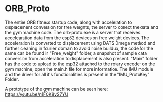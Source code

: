 # ORB_Proto
The entire ORB fitness startup code, along with acceleration to displacement conversion for free weights, the server to collect the data and the gym machine code.
The orb-proto.exe is a server that receives accelearation data from the esp32 devices on free weight devices.
The acceleration is converted to displacement using DATS Omega method and further cleaning in fourier domain to avoid noise buildup, the code for the same can be found
in "Free_weight" folder, a snapshot of sample data conversion from acceleration to displacement is also present.
"Main" folder has the code to upload to the esp32 attached to the rotary encoder on the gym machine, open the main.h file for more information.
The IMU module and the driver for all it's functionalities is present in the "IMU_ProtoKey" Folder.

A prototype of the gym machine can be seen here:
https://youtu.be/n1FOK8vS7YU
